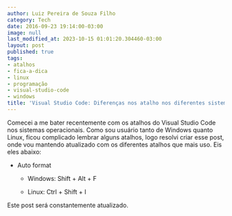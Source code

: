 ```yaml
---
author: Luiz Pereira de Souza Filho
category: Tech
date: 2016-09-23 19:14:00-03:00
image: null
last_modified_at: 2023-10-15 01:01:20.304460-03:00
layout: post
published: true
tags:
- atalhos
- fica-a-dica
- linux
- programação
- visual-studio-code
- windows
title: 'Visual Studio Code: Diferenças nos atalho nos diferentes sistemas operacionais'
---
```


Comecei a me bater recentemente com os atalhos do Visual Studio Code nos sistemas operacionais. Como sou usuário tanto de Windows quanto Linux, ficou complicado lembrar alguns atalhos, logo resolvi criar esse post, onde vou mantendo atualizado com os diferentes atalhos que mais uso. Eis eles abaixo:

* Auto format

  * Windows: Shift + Alt + F

  * Linux: Ctrl + Shift + I

Este post será constantemente atualizado.
